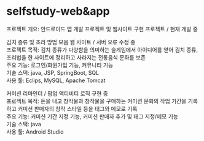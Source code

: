 # selfstudy-web&app
프로젝트 개요: 안드로이드 앱 개발 프로젝트 및 웹사이트 구현 프로젝트 / 현재 개발 중  

김치 종류 및 조리 방법 모음 웹 사이트 / 서버 오류 수정 중  
프로젝트 목적: 김치 종류가 다양함을 의미하는 술게임에서 아이디어를 얻어 김치 종류, 조리법을 한 사이트에 정리하고 사라지는 전통음식 문화를 보존  
주요 기능: 로그인/화원가입 기능, 커뮤니티 기능  
기술 스택: java, JSP, SpringBoot, SQL  
사용 툴: Eclips, MySQL, Apache Tomcat  

커미션 리마인더 / 팝업 액티비티 로직 구현 중  
프로젝트 목적: 돈을 내고 창작물과 창작물을 구매하는 커미션 문화의 작업 기간을 기록하고 커미션 판매자의 창작 스타일 등을 태그와 메모로 기록  
주요 기능: 커미션 기간 지정 기능, 커미션 판매자 추가 및 태그 지정/메모 기능  
기술 스택: java  
사용 툴: Android Studio  
